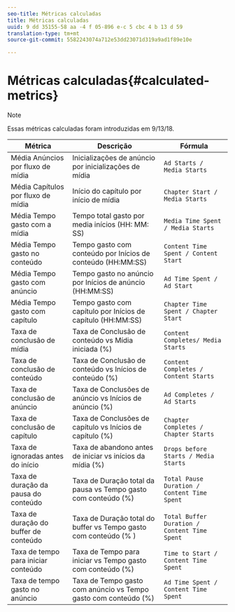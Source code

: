 ```yaml
---
seo-title: Métricas calculadas
title: Métricas calculadas
uuid: 9 dd 35155-58 aa -4 f 05-896 e-c 5 cbc 4 b 13 d 59
translation-type: tm+mt
source-git-commit: 5582243074a712e53dd23071d319a9ad1f89e10e

---
```



# Métricas calculadas{#calculated-metrics}

>[!NOTE]
>
>Essas métricas calculadas foram introduzidas em 9/13/18.

| Métrica | Descrição | Fórmula |
|---|---|---|
| Média Anúncios por fluxo de mídia | Inicializações de anúncio por inicializações de mídia | `Ad Starts / Media Starts` |
| Média Capítulos por fluxo de mídia | Início do capítulo por início de mídia | `Chapter Start / Media Starts` |
| Média Tempo gasto com a mídia | Tempo total gasto por media inícios (HH: MM: SS) | `Media Time Spent / Media Starts` |
| Média Tempo gasto no conteúdo | Tempo gasto com conteúdo por Inícios de conteúdo (HH:MM:SS) | `Content Time Spent / Content Start` |
| Média Tempo gasto com anúncio | Tempo gasto no anúncio por Inícios de anúncio (HH:MM:SS) | `Ad Time Spent / Ad Start` |
| Média Tempo gasto com capítulo | Tempo gasto com capítulo por Inícios de capítulo (HH:MM:SS) | `Chapter Time Spent / Chapter Start` |
| Taxa de conclusão de mídia | Taxa de Conclusão de conteúdo vs Mídia iniciada (%) | `Content Completes/ Media Starts` |
| Taxa de conclusão de conteúdo | Taxa de Conclusão de conteúdo vs Inícios de conteúdo (%) | `Content Completes / Content Starts` |
| Taxa de conclusão de anúncio | Taxa de Conclusões de anúncio vs Inícios de anúncio (%) | `Ad Completes / Ad Starts` |
| Taxa de conclusão de capítulo | Taxa de Conclusões de capítulo vs Inícios de capítulo (%) | `Chapter Completes / Chapter Starts` |
| Taxa de ignoradas antes do início | Taxa de abandono antes de iniciar vs inícios da mídia (%) | `Drops before Starts / Media Starts` |
| Taxa de duração da pausa do conteúdo | Taxa de Duração total da pausa vs Tempo gasto com conteúdo (%) | `Total Pause Duration / Content Time Spent` |
| Taxa de duração do buffer de conteúdo | Taxa de Duração total do buffer vs Tempo gasto com conteúdo (% ) | `Total Buffer Duration / Content Time Spent` |
| Taxa de tempo para iniciar conteúdo | Taxa de Tempo para iniciar vs Tempo gasto com conteúdo (%) | `Time to Start / Content Time Spent` |
| Taxa de tempo gasto no anúncio | Taxa de Tempo gasto com anúncio vs Tempo gasto com conteúdo (%) | `Ad Time Spent / Content Time Spent` |
